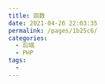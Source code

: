 ```yaml
---
title: 函数
date: 2021-04-26 22:03:35
permalink: /pages/1b25c6/
categories:
  - 后端
  - PHP
tags:
  - 
---
```

